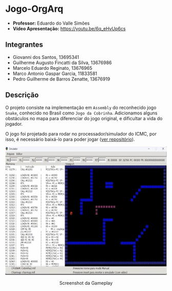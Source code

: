 # Jogo-OrgArq

- **Professor:** Eduardo do Valle Simões
- **Vídeo Apresentação:** https://youtu.be/6q_eHvUp6cs

## Integrantes
- Giovanni dos Santos, 13695341
- Guilherme Augusto Fincatti da Silva, 13676986
- Marcelo Eduardo Reginato, 13676965
- Marco Antonio Gaspar Garcia, 11833581
- Pedro Guilherme de Barros Zenatte, 13676919
 
## Descrição
O projeto consiste na implementação em `Assembly` do reconhecido jogo `Snake`, conhecido no Brasil como `Jogo da Cobrinha`. Adicionamos alguns obstáculos no mapa para diferenciar do jogo original, e dificultar a vida do jogador. 

O jogo foi projetado para rodar no processador/simulador do ICMC, por isso, é necessário baixá-lo para poder jogar ([ver repositório](https://github.com/GiovanniSantos1811/Processador-ICMC)).

<p align="center">
  <img src="print.png" alt="Imagem1" width="600px" height="400px">
</p>

<p align="center">
  Screenshot da Gameplay
</p>
